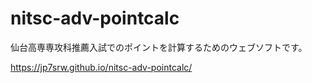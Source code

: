 # nitsc-adv-pointcalc
仙台高専専攻科推薦入試でのポイントを計算するためのウェブソフトです。

https://jp7srw.github.io/nitsc-adv-pointcalc/
